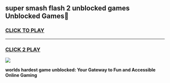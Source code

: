 
## super smash flash 2 unblocked games Unblocked Games👋
<h3>
<a href="https://premium.freeplayer.one?title=super_smash_flash_2_unblocked_games&ref=16F">CLICK TO PLAY</a></h3>
<hr>

<h3>
<a href="https://premium.freeplayer.one?title=super_smash_flash_2_unblocked_games&ref=16F">CLICK 2 PLAY</a>
  
</h3>

<a href="https://premium.freeplayer.one?title=super_smash_flash_2_unblocked_games&ref=16F/"><img src="https://clearcache.store/games.png"></a>


**worlds hardest game unblocked: Your Gateway to Fun and Accessible Online Gaming**
